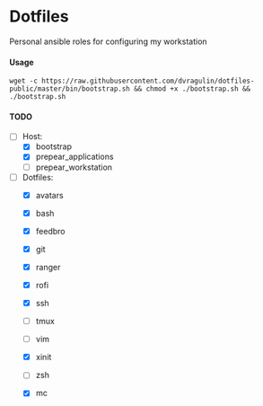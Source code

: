# Dotfiles

Personal ansible roles for configuring my workstation

#### Usage
```
wget -c https://raw.githubusercontent.com/dvragulin/dotfiles-public/master/bin/bootstrap.sh && chmod +x ./bootstrap.sh && ./bootstrap.sh
```

#### TODO
- [ ] Host:
    - [x] bootstrap
    - [x] prepear_applications
    - [ ] prepear_workstation

- [ ] Dotfiles:
    - [x] avatars
    - [x] bash
    - [x] feedbro
    - [x] git
    - [x] ranger
    - [x] rofi
    - [x] ssh
    - [ ] tmux
    - [ ] vim
    - [x] xinit
    - [ ] zsh
    - [x] mc

